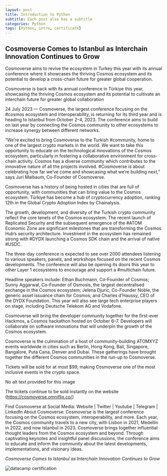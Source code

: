 ```yaml
---
layout: post
title: Introduction to Python
subtitle: Each post also has a subtitle
categories: Python
tags: [Python, intro, certificate]
---
```


## Cosmoverse Comes to Istanbul as Interchain Innovation Continues to Grow

Cosmoverse aims to revive the ecosystem in Turkey this year with its annual conference where it showcases the thriving Cosmos ecosystem and its potential to develop a cross-chain future for greater global cooperation.

Cosmoverse is back with its annual conference in Türkiye this year, showcasing the thriving Cosmos ecosystem and its potential to cultivate an interchain future for greater global collaboration

24 July 2023 — Cosmoverse, the largest conference focusing on the #cosmos ecosystem and interoperability, is returning for its third year and is heading to Istanbul from October 2–4, 2023. The conference aims to build on last year by connecting the Cosmos community to other ecosystems to increase synergy between different networks.

“We’re excited to bring Cosmoverse to the Turkish #community, home to one of the largest crypto markets in the world. We want to take this opportunity to educate on the technological innovations of the Cosmos ecosystem, particularly in fostering a collaborative environment for cross-chain activity. Cosmos has a diverse community which contributes to the innovative nature of all the projects involved. #Cosmoverse is about celebrating how far we’ve come and showcasing what we’re building next,” says Juri Maibaum, Co-Founder of Cosmoverse.

Cosmoverse has a history of being hosted in cities that are full of opportunity, with communities that can bring value to the Cosmos ecosystem. Türkiye has become a hub of cryptocurrency adoption, ranking 12th in the Global Crypto Adoption Index by Chainalysis.

The growth, development, and diversity of the Turkish crypto community reflect the core tenets of the Cosmos ecosystem. The recent launch of Replicated Security and the subsequent emergence of the #ATOM Economic Zone are significant milestones that are transforming the Cosmos Hub’s security architecture. Investment in the ecosystem has remained strong with #DYDX launching a Cosmos SDK chain and the arrival of native #USDC.

The three-day conference is expected to see over 2000 attendees listening to various speakers, panels, and workshops focused on the recent Cosmos developments. The conference will also be opening its doors this year to other Layer 1 ecosystems to encourage and support a #multichain future.

Headline speakers include: Ethan Buchmann, Co-Founder of Cosmos; Sunny Aggarwal, Co-Founder of Osmosis, the largest decentralised exchange in the Cosmos ecosystem; Jelena Djuric, Co-Founder Noble, the generic asset issuance chain for Cosmos; and Charles d’Haussy, CEO of the DYDX Foundation. This year will also see large tech enterprise players on stage, including Deutsche Telekom AG and Vodafone.

Cosmoverse will bring the developer community together for the first-ever Hackmos, a Cosmos hackathon hosted on October 6–7. Developers will collaborate on software innovations that will underpin the growth of the Cosmos ecosystem.

Cosmoverse is the culmination of a host of community-building ATOMXYZ events worldwide in cities such as Berlin, Hong Kong, Bali, Singapore, Bangalore, Puta Cana, Denver and Dubai. These gatherings have brought together the different Cosmos communities in the run-up to Cosmoverse.

Tickets will be sold for at most $99, making Cosmoverse one of the most inclusive events in the crypto space.

No alt text provided for this image

The tickets continue to be sold instantly on the website (https://cosmoverse.omniflix.co/)

Find Cosmoverse at Social Media:
Website | Twitter | Youtube | Telegram | LinkedIn 
About Cosmoverse:
Cosmoverse is the largest conference focusing on the Cosmos ecosystem, interoperability, and more. Each year, the Cosmos community travels to a new city, with Lisbon in 2021, Medellin in 2022, and now Istanbul in 2023. Cosmoverse brings together influential thought leaders from the Cosmos ecosystem and beyond. Through captivating keynotes and insightful panel discussions, the conference aims to educate and inform the community about the latest developments, implementations, and visionary ideas.  

*Cosmoverse Comes to Istanbul as Interchain Innovation Continues to Grow*

![datacamp certification](/assets/images/banners/datacamp_certificate_dummy.jpg)
